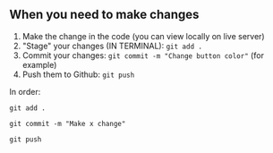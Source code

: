 ## When you need to make changes

1. Make the change in the code (you can view locally on live server)
2. "Stage" your changes (IN TERMINAL): `git add .`
3. Commit your changes: `git commit -m "Change button color"` (for example)
4. Push them to Github: `git push`

In order:

`git add .`

`git commit -m "Make x change"`

`git push`
